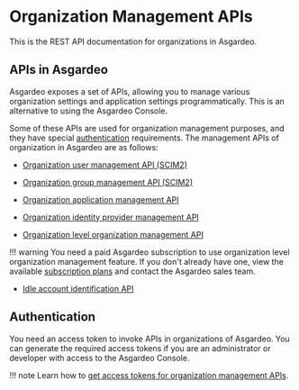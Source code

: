 # Organization Management APIs

This is the REST API documentation for organizations in Asgardeo.

## APIs in Asgardeo

Asgardeo exposes a set of APIs, allowing you to manage various organization settings and application settings programmatically. This is an alternative to using the Asgardeo Console.

Some of these APIs are used for organization management purposes, and they have special [authentication](#authentication) requirements. The management APIs of organization in Asgardeo are as follows:

- [Organization user management API (SCIM2)]({{base_path}}/apis/organization-apis/org-user-mgt/)

- [Organization group management API (SCIM2)]({{base_path}}/apis/organization-apis/org-group-mgt/)

- [Organization application management API]({{base_path}}/apis/organization-apis/org-application-management)

- [Organization identity provider management API]({{base_path}}/apis/organization-apis/org-idp/)

- [Organization level organization management API]({{base_path}}/apis/organization-apis/org-management)

!!! warning
    You need a paid Asgardeo subscription to use organization level organization management feature. If you don't already have one, view the available [subscription plans](https://wso2.com/asgardeo/pricing/) and contact the Asgardeo sales team.

- [Idle account identification API]({{base_path}}/apis/organization-apis/org-idle-account-identification)
  

## Authentication

You need an access token to invoke APIs in organizations of Asgardeo. You can generate the required access tokens if you are an administrator or developer with access to the Asgardeo Console.

!!! note
    Learn how to [get access tokens for organization management APIs]({{base_path}}/apis/organization-apis/authentication/).
